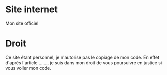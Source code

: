 # Site internet
Mon site officiel

# Droit
Ce site étant personnel, je n'autorise pas le copiage de mon code.
En effet d'après l'article ......., je suis dans mon droit de vous poursuivre en justice si vous voller mon code.
